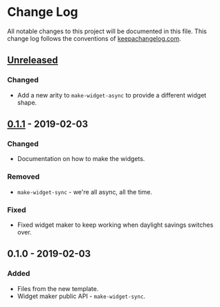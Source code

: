 # Change Log
All notable changes to this project will be documented in this file. This change log follows the conventions of [keepachangelog.com](http://keepachangelog.com/).

## [Unreleased]
### Changed
- Add a new arity to `make-widget-async` to provide a different widget shape.

## [0.1.1] - 2019-02-03
### Changed
- Documentation on how to make the widgets.

### Removed
- `make-widget-sync` - we're all async, all the time.

### Fixed
- Fixed widget maker to keep working when daylight savings switches over.

## 0.1.0 - 2019-02-03
### Added
- Files from the new template.
- Widget maker public API - `make-widget-sync`.

[Unreleased]: https://github.com/your-name/dailp-ingest-clj/compare/0.1.1...HEAD
[0.1.1]: https://github.com/your-name/dailp-ingest-clj/compare/0.1.0...0.1.1

